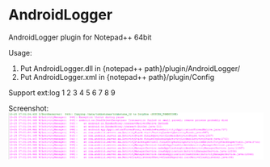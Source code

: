 # AndroidLogger
AndroidLogger plugin for Notepad++ 64bit

Usage:
1. Put AndroidLogger.dll in {notepad++ path}/plugin/AndroidLogger/
2. Put AndroidLogger.xml in {notepad++ path}/plugin/Config

Support ext:log 1 2 3 4 5 6 7 8 9 

Screenshot:
![image](https://github.com/OwenSu/AndroidLogger/blob/master/images/Screenshot.png)

